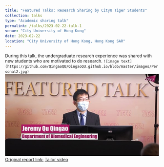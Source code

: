```yaml
---
title: "Featured Talks: Research Sharing by CityU Tiger Students"
collection: talks
type: "Academic sharing talk"
permalink: /talks/2023-02-22-talk-1
venue: "City University of Hong Kong"
date: 2023-02-22
location: "City University of Hong Kong, Hong Kong SAR"
---
```

During this talk, the undergraduate research experience was shared with new students who are motivated to do research.
 ``![image text](https://github.com/QingaoQU/QingaoQU.github.io/blob/master/images/Personal2.jpg)``
![Personal2.jpg](images/Personal2.jpg)
[Original report link:](https://www.cityu.edu.hk/cityutiger/activities/events/20230222.htm)
[Tailor video](https://www.youtube.com/watch?v=AXzKKk_NgEY&feature=youtu.be)
 

